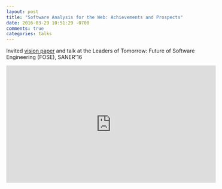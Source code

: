 ```yaml
---
layout: post
title: "Software Analysis for the Web: Achievements and Prospects"
date: 2016-03-29 10:51:29 -0700
comments: true
categories: talks
---
```


Invited <a href="/publications/saner16.html">vision paper</a> and talk at the Leaders of Tomorrow: Future of Software Engineering (FOSE), SANER'16

<iframe width="560" height="315" src="https://www.youtube.com/embed/H-cF32DpQ4I" frameborder="0" allowfullscreen></iframe> 